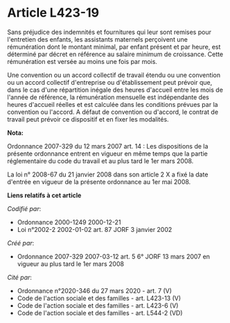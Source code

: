 # Article L423-19

Sans préjudice des indemnités et fournitures qui leur sont remises pour l'entretien des enfants, les assistants maternels
perçoivent une rémunération dont le montant minimal, par enfant présent et par heure, est déterminé par décret en référence
au salaire minimum de croissance. Cette rémunération est versée au moins une fois par mois.

Une convention ou un accord collectif de travail étendu ou une convention ou un accord collectif d'entreprise ou
d'établissement peut prévoir que, dans le cas d'une répartition inégale des heures d'accueil entre les mois de l'année de
référence, la rémunération mensuelle est indépendante des heures d'accueil réelles et est calculée dans les conditions
prévues par la convention ou l'accord. A défaut de convention ou d'accord, le contrat de travail peut prévoir ce dispositif
et en fixer les modalités.

**Nota:**

Ordonnance 2007-329 du 12 mars 2007 art. 14 : Les dispositions de la présente ordonnance entrent en vigueur en même temps que
la partie réglementaire du code du travail et au plus tard le 1er mars 2008. 

La loi n° 2008-67 du 21 janvier 2008 dans son article 2 X a fixé la date d'entrée en vigueur de la présente ordonnance au 1er
mai 2008.

**Liens relatifs à cet article**

_Codifié par_:

  - Ordonnance 2000-1249 2000-12-21
  - Loi n°2002-2 2002-01-02 art. 87 JORF 3 janvier 2002

_Créé par_:

  - Ordonnance 2007-329 2007-03-12 art. 5 6° JORF 13 mars 2007 en vigueur au plus tard le 1er mars 2008

_Cité par_:

  - Ordonnance n°2020-346 du 27 mars 2020 - art. 7 (V)
  - Code de l'action sociale et des familles - art. L423-13 (V)
  - Code de l'action sociale et des familles - art. L423-6 (V)
  - Code de l'action sociale et des familles - art. L544-2 (VD)
